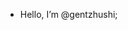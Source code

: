 - Hello, I’m @gentzhushi;

<!---
gentzhushi/gentzhushi is a ✨ special ✨ repository because its `README.md` (this file) appears on your GitHub profile.
You can click the Preview link to take a look at your changes.
--->

